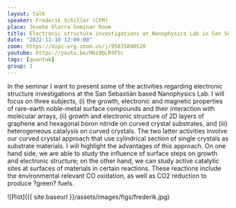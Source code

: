 ```yaml
---
layout: talk
speaker: Frederik Schiller (CFM)
place: Josebe Olarra Seminar Room
title: Electronic structure investigations at Nanophysics Lab in San Sebastian
date: "2022-11-10 12:00:00"
zoom: https://dipc-org.zoom.us/j/95835840528
youtube: https://youtu.be/M6z9QLR9FSc
tags: [quantum]
group: 1  
---
```


In the seminar I want to present some of the activities regarding electronic structure investigations at the San Sebastián based Nanophysics Lab. I will focus on three subjects, (i) the growth, electronic and magnetic properties of rare-earth noble-metal surface compounds and their interaction with molecular arrays, (ii) growth and electronic structure of 2D layers of graphene and hexagonal boron nitride on curved crystal substrates, and (iii) heterogeneous catalysis on curved crystals. The two latter activities involve our curved crystal approach that use cylindrical section of single crystals as substrate materials. I will highlight the advantages of this approach. On one hand side, we are able to study the influence of surface steps on growth and electronic structure; on the other hand, we can study active catalytic sites at surfaces of materials in certain reactions. These reactions include the environmental relevant CO oxidation, as well as CO2 reduction to produce ?green? fuels.


![Plot]({{ site.baseurl }}/assets/images/figs/frederik.jpg)
